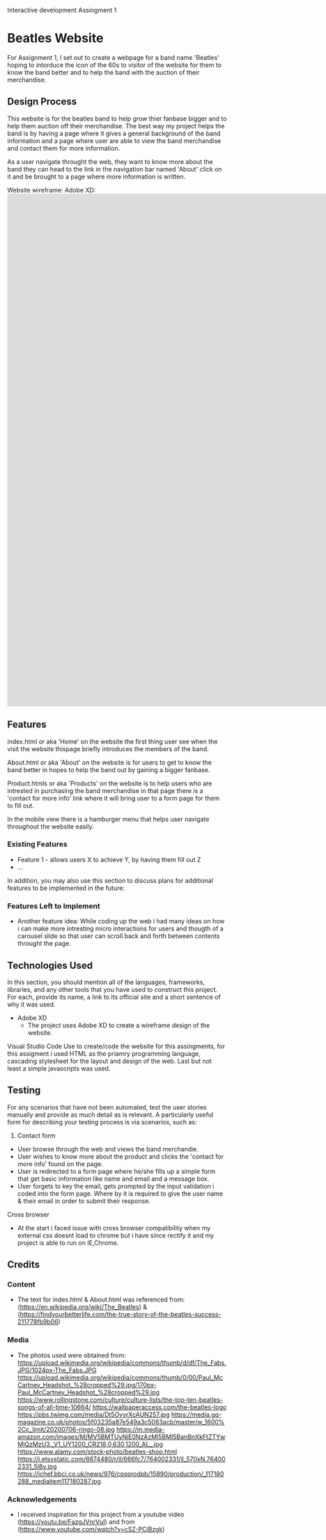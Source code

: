 Interactive development Assingment 1

# Beatles Website

For Assignment 1, I set out to create a webpage for a band name 'Beatles' hoping to intorduce the icon of the 60s
to visitor of the website for them to know the band better and to help the band with the auction of their merchandise.

## Design Process

This website is for the beatles band to help grow thier fanbase bigger and to help them auction off their merchandise. The best way my project helps the band is by having a page where it gives a general background of the band information and a page where user are able to view the band merchandise and contact them for more information.

As a user navigate throught the web, they want to know more about the band they can head to the link in the navigation bar named
'About' click on it and be brought to a page where more information is written.

Website wireframe:
Adobe XD: <iframe width="4184" height="1176" src="https://xd.adobe.com/embed/32a77cb1-c31c-41af-8b5c-f307c26c1109-67f4/" frameborder="0" allowfullscreen></iframe>

## Features

index.html or aka 'Home' on the website the first thing user see when the visit the website thispage briefly introduces the members of the band.

About.html or aka 'About' on the website is for users to get to know the band better in hopes to help the band out by gaining a bigger fanbase.

Product.htmls or aka 'Products' on the website is to help users who are intrested in purchasing the band merchandise in that page there is a 'contact for more info' link where it will bring user to a form page for them to fill out.

In the mobile view there is a hamburger menu that helps user navigate throughout the website easily.

### Existing Features

- Feature 1 - allows users X to achieve Y, by having them fill out Z
- ...

In addition, you may also use this section to discuss plans for additional features to be implemented in the future:

### Features Left to Implement

- Another feature idea:
  While coding up the web i had many ideas on how i can make more intresting micro interactions for users and thougth of a carousel slide so that user can scroll back and forth between contents throught the page.

## Technologies Used

In this section, you should mention all of the languages, frameworks, libraries, and any other tools that you have used to construct this project. For each, provide its name, a link to its official site and a short sentence of why it was used.

- Adobe XD
  - The project uses Adobe XD to create a wireframe design of the website.

Visual Studio Code
Use to create/code the website for this assingments, for this assigment i used HTML as the priamry programming language, cascading stylesheet for the layout and design of the web. Last but not least a simple javascripts was used.

## Testing

For any scenarios that have not been automated, test the user stories manually and provide as much detail as is relevant. A particularly useful form for describing your testing process is via scenarios, such as:

1. Contact form

- User browse through the web and views the band merchandie.
- User wishes to know more about the product and clicks the 'contact for more info' found on the page.
- User is redirected to a form page where he/she fills up a simple form that get basic information like name and email and a message box.
- User forgets to key the email, gets prompted by the input validation i coded into the form page. Where by it is required to give the user name & their email in order to submit their response.

Cross browser

- At the start i faced issue with cross browser compatibility when my external css doesnt load to chrome but i have since rectify it and my project is able to run on IE,Chrome.

## Credits

### Content

- The text for index.html & About.html was referenced from: (https://en.wikipedia.org/wiki/The_Beatles) &
  (https://findyourbetterlife.com/the-true-story-of-the-beatles-success-211778fb9b06)

### Media

- The photos used were obtained from:
  https://upload.wikimedia.org/wikipedia/commons/thumb/d/df/The_Fabs.JPG/1024px-The_Fabs.JPG
  https://upload.wikimedia.org/wikipedia/commons/thumb/0/00/Paul_McCartney_Headshot_%28cropped%29.jpg/170px-Paul_McCartney_Headshot_%28cropped%29.jpg
  https://www.rollingstone.com/culture/culture-lists/the-top-ten-beatles-songs-of-all-time-10664/
  https://wallpaperaccess.com/the-beatles-logo
  https://pbs.twimg.com/media/Dt5OvyrXcAUN257.jpg
  https://media.gq-magazine.co.uk/photos/5f03235a87e549a3c5063acb/master/w_1600%2Cc_limit/20200706-ringo-08.jpg
  https://m.media-amazon.com/images/M/MV5BMTUyNjE0NzAzMl5BMl5BanBnXkFtZTYwMjQzMzU3._V1_UY1200_CR218,0,630,1200_AL_.jpg
  https://www.alamy.com/stock-photo/beatles-shop.html
  https://i.etsystatic.com/6674480/r/il/666fc7/764002331/il_570xN.764002331_5l8v.jpg
  https://ichef.bbci.co.uk/news/976/cpsprodpb/15890/production/_117180288_mediaitem117180287.jpg

### Acknowledgements

- I received inspiration for this project from a youtube video (https://youtu.be/FazgJVnrVuI) and from
  (https://www.youtube.com/watch?v=cSZ-PCiBzgk)
